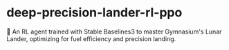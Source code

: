 # deep-precision-lander-rl-ppo
🚀 An RL agent trained with Stable Baselines3 to master Gymnasium's Lunar Lander, optimizing for fuel efficiency and precision landing.
